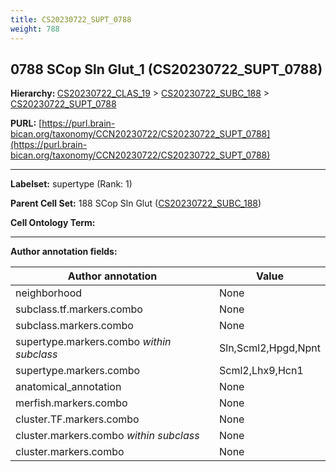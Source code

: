 ```yaml
---
title: CS20230722_SUPT_0788
weight: 788
---
```

## 0788 SCop Sln Glut_1 (CS20230722_SUPT_0788)
<b>Hierarchy: </b>
[CS20230722_CLAS_19](../CS20230722_CLAS_19) >
[CS20230722_SUBC_188](../CS20230722_SUBC_188) >
[CS20230722_SUPT_0788](../CS20230722_SUPT_0788)

**PURL:** [https://purl.brain-bican.org/taxonomy/CCN20230722/CS20230722_SUPT_0788](https://purl.brain-bican.org/taxonomy/CCN20230722/CS20230722_SUPT_0788)

---


**Labelset:** supertype (Rank: 1)

**Parent Cell Set:** 188 SCop Sln Glut ([CS20230722_SUBC_188](../CS20230722_SUBC_188))



**Cell Ontology Term:** 

[MARKER GENES.]: #


---

[TRANSFERRED ANNOTATIONS.]: #


[AUTHOR ANNOTATION FIELDS.]: #


**Author annotation fields:**

| Author annotation | Value |
|-------------------|-------|
|neighborhood|None|
|subclass.tf.markers.combo|None|
|subclass.markers.combo|None|
|supertype.markers.combo _within subclass_|Sln,Scml2,Hpgd,Npnt|
|supertype.markers.combo|Scml2,Lhx9,Hcn1|
|anatomical_annotation|None|
|merfish.markers.combo|None|
|cluster.TF.markers.combo|None|
|cluster.markers.combo _within subclass_|None|
|cluster.markers.combo|None|
